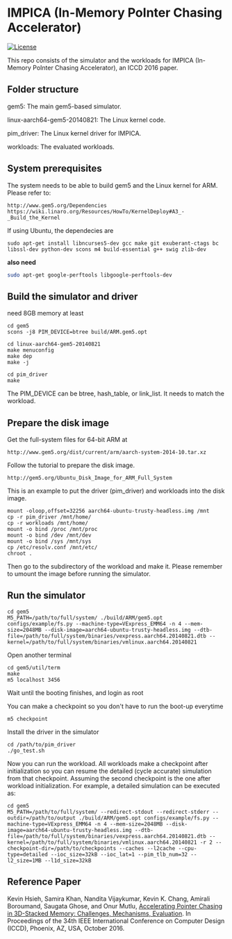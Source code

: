 # IMPICA (In-Memory PoInter Chasing Accelerator)

[![License](https://img.shields.io/badge/license-BSD-blue.svg)](LICENSE)

This repo consists of the simulator and the workloads for IMPICA (In-Memory PoInter Chasing Accelerator), an ICCD 2016 paper.

## Folder structure

gem5: The main gem5-based simulator.

linux-aarch64-gem5-20140821: The Linux kernel code.

pim_driver: The Linux kernel driver for IMPICA.

workloads: The evaluated workloads.

## System prerequisites

The system needs to be able to build gem5 and the Linux kernel for ARM. Please refer to:

```
http://www.gem5.org/Dependencies
https://wiki.linaro.org/Resources/HowTo/KernelDeploy#A3_-_Build_the_Kernel
```

If using Ubuntu, the dependecies are

```
sudo apt-get install libncurses5-dev gcc make git exuberant-ctags bc libssl-dev python-dev scons m4 build-essential g++ swig zlib-dev
```

**also need**

~~~sh
sudo apt-get google-perftools libgoogle-perftools-dev
~~~

## Build the simulator and driver

need 8GB memory at least


```
cd gem5
scons -j8 PIM_DEVICE=btree build/ARM.gem5.opt

cd linux-aarch64-gem5-20140821
make menuconfig
make dep
make -j

cd pim_driver
make
```

The PIM_DEVICE can be btree, hash_table, or link_list. It needs to match the workload.

## Prepare the disk image

Get the full-system files for 64-bit ARM at

```
http://www.gem5.org/dist/current/arm/aarch-system-2014-10.tar.xz
```

Follow the tutorial to prepare the disk image.

```
http://gem5.org/Ubuntu_Disk_Image_for_ARM_Full_System
```

This is an example to put the driver (pim_driver) and workloads into the disk image. 

```
mount -oloop,offset=32256 aarch64-ubuntu-trusty-headless.img /mnt
cp -r pim_driver /mnt/home/
cp -r workloads /mnt/home/
mount -o bind /proc /mnt/proc
mount -o bind /dev /mnt/dev
mount -o bind /sys /mnt/sys
cp /etc/resolv.conf /mnt/etc/
chroot .
```

Then go to the subdirectory of the workload and make it. Please remember to umount the image before running the simulator.


## Run the simulator

```
cd gem5
M5_PATH=/path/to/full/system/ ./build/ARM/gem5.opt configs/example/fs.py --machine-type=VExpress_EMM64 -n 4 --mem-size=2048MB --disk-image=aarch64-ubuntu-trusty-headless.img --dtb-file=/path/to/full/system/binaries/vexpress.aarch64.20140821.dtb --kernel=/path/to/full/system/binaries/vmlinux.aarch64.20140821 
```

Open another terminal

```
cd gem5/util/term
make
m5 localhost 3456
```

Wait until the booting finishes, and login as root

You can make a checkpoint so you don't have to run the boot-up everytime

```
m5 checkpoint 
```

Install the driver in the simulator

```
cd /path/to/pim_driver
./go_test.sh
```

Now you can run the workload. All workloads make a checkpoint after initialization so you can resume the detailed (cycle accurate) simulation from that checkpoint. Assuming the second checkpoint is the one after workload initialization. For example, a detailed simulation can be executed as:

```
cd gem5
M5_PATH=/path/to/full/system/ --redirect-stdout --redirect-stderr --outdir=/path/to/output ./build/ARM/gem5.opt configs/example/fs.py --machine-type=VExpress_EMM64 -n 4 --mem-size=2048MB --disk-image=aarch64-ubuntu-trusty-headless.img --dtb-file=/path/to/full/system/binaries/vexpress.aarch64.20140821.dtb --kernel=/path/to/full/system/binaries/vmlinux.aarch64.20140821 -r 2 --checkpoint-dir=/path/to/checkpoints --caches --l2cache --cpu-type=detailed --ioc_size=32kB --ioc_lat=1 --pim_tlb_num=32 --l2_size=1MB --l1d_size=32kB
```


## Reference Paper

Kevin Hsieh, Samira Khan, Nandita Vijaykumar, Kevin K. Chang, Amirali Boroumand, Saugata Ghose, and Onur Mutlu, 
[Accelerating Pointer Chasing in 3D-Stacked Memory: Challenges, Mechanisms, Evaluation](https://users.ece.cmu.edu/~omutlu/pub/in-memory-pointer-chasing-accelerator_iccd16.pdf).
In Proceedings of the 34th IEEE International Conference on Computer Design (ICCD), Phoenix, AZ, USA, October 2016.
